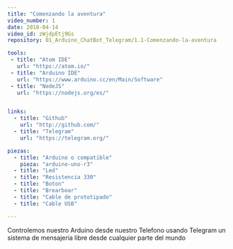 ```yaml
---
title: "Comenzando la aventura"
video_number: 1
date: 2018-04-14
video_id: zWjdpEtj9Gs
repository: 01_Arduino_ChatBot_Telegram/1.1-Comenzando-la-aventura

tools:
 - title: "Atom IDE"
   url: "https://atom.io/"
 - title: "Arduino IDE"
   url: "https://www.arduino.cc/en/Main/Software"
 - title: "NodeJS"
   url: "https://nodejs.org/es/"


links:
  - title: "Github"
    url: "http://github.com/"
  - title: "Telegram"
    url: "https://telegram.org/"

piezas:
  - title: "Arduino o compatible"
    pieza: "arduino-uno-r3"
  - title: "Led"
  - title: "Resistencia 330"
  - title: "Boton"
  - title: "Brearboar"
  - title: "Cable de prototipado"
  - title: "Cable USB"

---
```


Controlemos nuestro Arduino desde nuestro Telefono usando Telegram un sistema de mensajeria libre desde cualquier parte del mundo
